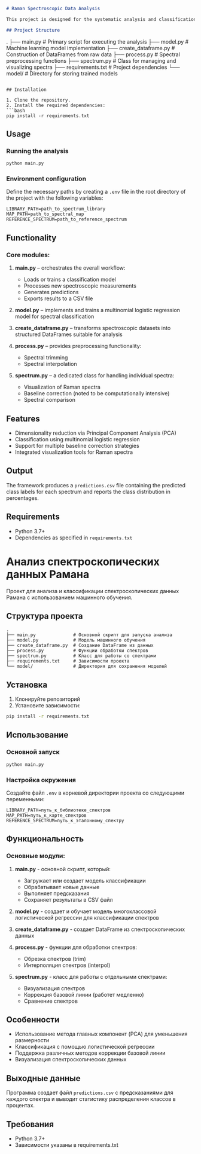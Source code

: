 ```markdown
# Raman Spectroscopic Data Analysis

This project is designed for the systematic analysis and classification of Raman spectroscopic data employing modern machine learning techniques. The framework provides tools for preprocessing, dimensionality reduction, and predictive modeling, with the ultimate goal of facilitating reproducible research in spectroscopic data science.

## Project Structure

```

.
├── main.py              # Primary script for executing the analysis
├── model.py             # Machine learning model implementation
├── create\_dataframe.py  # Construction of DataFrames from raw data
├── process.py           # Spectral preprocessing functions
├── spectrum.py          # Class for managing and visualizing spectra
├── requirements.txt     # Project dependencies
└── model/               # Directory for storing trained models

````

## Installation

1. Clone the repository.  
2. Install the required dependencies:
```bash
pip install -r requirements.txt
````

## Usage

### Running the analysis

```bash
python main.py
```

### Environment configuration

Define the necessary paths by creating a `.env` file in the root directory of the project with the following variables:

```
LIBRARY_PATH=path_to_spectrum_library
MAP_PATH=path_to_spectral_map
REFERENCE_SPECTRUM=path_to_reference_spectrum
```

## Functionality

### Core modules:

1. **main.py** – orchestrates the overall workflow:

   * Loads or trains a classification model
   * Processes new spectroscopic measurements
   * Generates predictions
   * Exports results to a CSV file

2. **model.py** – implements and trains a multinomial logistic regression model for spectral classification

3. **create\_dataframe.py** – transforms spectroscopic datasets into structured DataFrames suitable for analysis

4. **process.py** – provides preprocessing functionality:

   * Spectral trimming
   * Spectral interpolation

5. **spectrum.py** – a dedicated class for handling individual spectra:

   * Visualization of Raman spectra
   * Baseline correction (noted to be computationally intensive)
   * Spectral comparison

## Features

* Dimensionality reduction via Principal Component Analysis (PCA)
* Classification using multinomial logistic regression
* Support for multiple baseline correction strategies
* Integrated visualization tools for Raman spectra

## Output

The framework produces a `predictions.csv` file containing the predicted class labels for each spectrum and reports the class distribution in percentages.

## Requirements

* Python 3.7+
* Dependencies as specified in `requirements.txt`



# Анализ спектроскопических данных Рамана

Проект для анализа и классификации спектроскопических данных Рамана с использованием машинного обучения.

## Структура проекта

```
.
├── main.py              # Основной скрипт для запуска анализа
├── model.py             # Модель машинного обучения
├── create_dataframe.py  # Создание DataFrame из данных
├── process.py           # Функции обработки спектров
├── spectrum.py          # Класс для работы со спектрами
├── requirements.txt     # Зависимости проекта
└── model/               # Директория для сохранения моделей
```

## Установка

1. Клонируйте репозиторий
2. Установите зависимости:
```bash
pip install -r requirements.txt
```

## Использование

### Основной запуск
```bash
python main.py
```

### Настройка окружения
Создайте файл `.env` в корневой директории проекта со следующими переменными:
```
LIBRARY_PATH=путь_к_библиотеке_спектров
MAP_PATH=путь_к_карте_спектров
REFERENCE_SPECTRUM=путь_к_эталонному_спектру
```

## Функциональность

### Основные модули:

1. **main.py** - основной скрипт, который:
   - Загружает или создает модель классификации
   - Обрабатывает новые данные
   - Выполняет предсказания
   - Сохраняет результаты в CSV файл

2. **model.py** - создает и обучает модель многоклассовой логистической регрессии для классификации спектров

3. **create_dataframe.py** - создает DataFrame из спектроскопических данных

4. **process.py** - функции для обработки спектров:
   - Обрезка спектров (trim)
   - Интерполяция спектров (interpol)

5. **spectrum.py** - класс для работы с отдельными спектрами:
   - Визуализация спектров
   - Коррекция базовой линии (работет медленно)
   - Сравнение спектров

## Особенности

- Использование метода главных компонент (PCA) для уменьшения размерности
- Классификация с помощью логистической регрессии
- Поддержка различных методов коррекции базовой линии
- Визуализация спектроскопических данных

## Выходные данные

Программа создает файл `predictions.csv` с предсказаниями для каждого спектра и выводит статистику распределения классов в процентах.

## Требования

- Python 3.7+
- Зависимости указаны в requirements.txt
```

